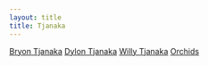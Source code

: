 ```yaml
---
layout: title
title: Tjanaka
---
```


[Bryon Tjanaka](https://btjanaka.net)
[Dylon Tjanaka](https://www.linkedin.com/in/dylon-tjanaka-971508192/)
[Willy Tjanaka](https://www.linkedin.com/in/willy-tjanaka-77161a44/)
[Orchids](/orchids)
